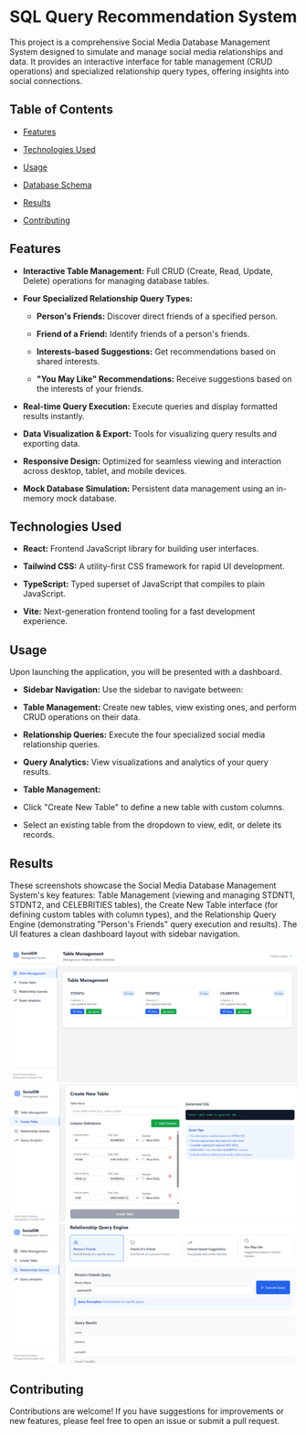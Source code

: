 # SQL Query Recommendation System

This project is a comprehensive Social Media Database Management System designed to simulate and manage social media relationships and data. It provides an interactive interface for table management (CRUD operations) and specialized relationship query types, offering insights into social connections.

## Table of Contents

* [Features](#Features)

* [Technologies Used](#Technologies-Used)

* [Usage](#Usage)

* [Database Schema](#Database-Schema)

* [Results](#Results)

* [Contributing](#Contributing)


## Features

* **Interactive Table Management:** Full CRUD (Create, Read, Update, Delete) operations for managing database tables.

* **Four Specialized Relationship Query Types:**

  * **Person's Friends:** Discover direct friends of a specified person.

  * **Friend of a Friend:** Identify friends of a person's friends.

  * **Interests-based Suggestions:** Get recommendations based on shared interests.

  * **"You May Like" Recommendations:** Receive suggestions based on the interests of your friends.

* **Real-time Query Execution:** Execute queries and display formatted results instantly.

* **Data Visualization & Export:** Tools for visualizing query results and exporting data.

* **Responsive Design:** Optimized for seamless viewing and interaction across desktop, tablet, and mobile devices.

* **Mock Database Simulation:** Persistent data management using an in-memory mock database.


## Technologies Used

* **React:** Frontend JavaScript library for building user interfaces.

* **Tailwind CSS:** A utility-first CSS framework for rapid UI development.

* **TypeScript:** Typed superset of JavaScript that compiles to plain JavaScript.

* **Vite:** Next-generation frontend tooling for a fast development experience.


## Usage

Upon launching the application, you will be presented with a dashboard.

* **Sidebar Navigation:** Use the sidebar to navigate between:

* **Table Management:** Create new tables, view existing ones, and perform CRUD operations on their data.

* **Relationship Queries:** Execute the four specialized social media relationship queries.

* **Query Analytics:** View visualizations and analytics of your query results.

* **Table Management:**

* Click "Create New Table" to define a new table with custom columns.

* Select an existing table from the dropdown to view, edit, or delete its records.

## Results

These screenshots showcase the Social Media Database Management System's key features: Table Management (viewing and managing STDNT1, STDNT2, and CELEBRITIES tables), the Create New Table interface (for defining custom tables with column types), and the Relationship Query Engine (demonstrating "Person's Friends" query execution and results). The UI features a clean dashboard layout with sidebar navigation.

![Schemas](/img/schemas.png)
![Creation](/img/create.png)
![Queries](/img/queries.png)




## Contributing

Contributions are welcome! If you have suggestions for improvements or new features, please feel free to open an issue or submit a pull request.
